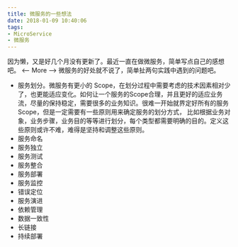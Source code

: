 ```yaml
---
title: 微服务的一些想法
date: 2018-01-09 10:40:06
tags:
- MicroService
- 微服务
---
```

因为懒，又是好几个月没有更新了。最近一直在做微服务，简单写点自己的感想吧。
<-- More -->
微服务的好处就不说了，简单扯两句实践中遇到的问题吧。
- 服务划分。微服务有更小的 Scope，在划分过程中需要考虑的技术因素相对少了，也更能适应变化。如何让一个服务的Scope合理，并且更好的适应业务流，尽量的保持稳定，需要很多的业务知识。很难一开始就界定好所有的服务Scope，但是一定需要有一些原则用来确定服务的划分方式， 比如根据业务对象，业务步骤，业务目的等等进行划分，每个类型都需要明确的目的。定义这些原则或许不难，难得是坚持和调整这些原则。
- 服务命名
- 服务独立
- 服务测试
- 服务整合
- 服务部署
- 服务监控
- 错误定位
- 服务演进
- 依赖管理
- 数据一致性
- 长链接
- 持续部署



